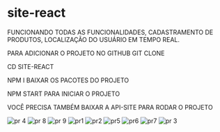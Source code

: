 # site-react
FUNCIONANDO TODAS AS FUNCIONALIDADES, CADASTRAMENTO DE PRODUTOS, LOCALIZAÇÃO DO USUÁRIO EM TEMPO REAL.

PARA ADICIONAR O PROJETO NO GITHUB 
GIT CLONE



CD SITE-REACT


NPM I BAIXAR OS PACOTES DO PROJETO


NPM START PARA INICIAR O PROJETO



VOCÊ PRECISA TAMBÉM BAIXAR A API-SITE PARA RODAR O PROJETO

![pr 4](https://user-images.githubusercontent.com/46797052/127807273-0ac519a2-ae0a-4330-846b-c4e710b7f20d.png)
![pr 8](https://user-images.githubusercontent.com/46797052/127807277-16e01f1b-968a-47af-8b69-e07b4274b874.png)
![pr 9](https://user-images.githubusercontent.com/46797052/127807279-66f0c036-3d2f-46b8-aba8-1da878574012.png)
![pr1](https://user-images.githubusercontent.com/46797052/127807280-d511b56f-4bbb-4881-87cc-9cfc34e7e80d.png)
![pr2](https://user-images.githubusercontent.com/46797052/127807281-3c78983e-b294-464c-b3dd-6f53a2651746.png)
![pr5](https://user-images.githubusercontent.com/46797052/127807283-8cc4b051-a461-4a90-b725-2579a07de259.png)
![pr6](https://user-images.githubusercontent.com/46797052/127807284-2f483a66-93a0-400f-9bd9-c26f3d6dba7a.png)
![pr7](https://user-images.githubusercontent.com/46797052/127807285-2080326d-aff3-4224-8e11-45a535762ceb.png)
![pr 3](https://user-images.githubusercontent.com/46797052/127807286-05b7ad87-6b36-4887-a72a-d484c96e5cd9.png)
